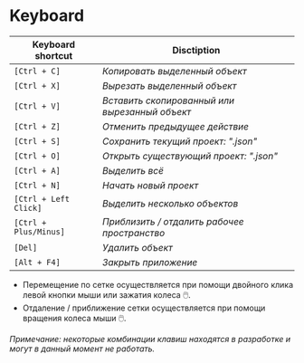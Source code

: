 # Keyboard 

| Keyboard shortcut     | Disctiption                                    |
|-----------------------|------------------------------------------------|
| `[Ctrl + C]`          | *Копировать выделенный объект*                 |
| `[Ctrl + X]`          | *Вырезать выделенный объект*                   |
| `[Ctrl + V]`          | *Вставить скопированный или вырезанный объект* |
| `[Ctrl + Z]`          | *Отменить предыдущее действие*                 |
| `[Ctrl + S]`          | *Сохранить текущий проект: ".json"*            |
| `[Ctrl + O]`          | *Открыть существующий проект: ".json"*         |
| `[Ctrl + A]`          | *Выделить всё*                                 |
| `[Ctrl + N]`          | *Начать новый проект*                          |
| `[Сtrl + Left Click]` | *Выделить несколько объектов*                  |
| `[Сtrl + Plus/Minus]` | *Приблизить / отдалить рабочее пространство*   |
| `[Del]`               | *Удалить объект*                               |
| `[Alt + F4]`          | *Закрыть приложение*                           |


* Перемещение по сетке осуществляется при помощи двойного клика левой кнопки мыши или зажатия колеса 🖱️. 
* Отдаление / приближение сетки осуществляется при помощи вращения колеса мыши 🖱️. 

_Примечание: некоторые комбинации клавиш находятся в разработке и могут в данный момент не работать._
